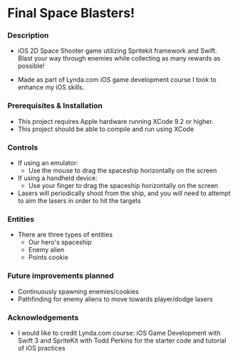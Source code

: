 # Final Space Blasters!

### Description 

- iOS 2D Space Shooter game utilizing Spritekit framework and Swift. Blast your way through enemies while collecting as many rewards as possible!

- Made as part of Lynda.com iOS game development course I took to enhance my iOS skills.

### Prerequisites & Installation

- This project requires Apple hardware running XCode 9.2 or higher.
- This project should be able to compile and run using XCode

### Controls

- If using an emulator:
  - Use the mouse to drag the spaceship horizontally on the screen
- If using a handheld device:
  - Use your finger to drag the spaceship horizontally on the screen
- Lasers will periodically shoot from the ship, and you will need to attempt to aim the lasers in order to hit the targets

### Entities
- There are three types of entities
  - Our hero's spaceship
  - Enemy alien
  - Points cookie

### Future improvements planned
- Continuously spawning enemies/cookies
- Pathfinding for enemy aliens to move towards player/dodge lasers

### Acknowledgements
- I would like to credit Lynda.com course: iOS Game Development with Swift 3 and SpriteKit with Todd Perkins for the starter code and tutorial of iOS practices



